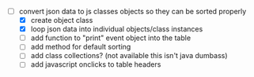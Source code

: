 - [ ] convert json data to js classes objects so they can be sorted properly
  - [x] create object class
  - [x] loop json data into individual objects/class instances
  - [ ] add function to "print" event object into the table
  - [ ] add method for default sorting
  - [ ] add class collections? (not available this isn't java dumbass)
  - [ ] add javascript onclicks to table headers
